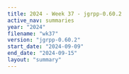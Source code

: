 ```yaml
---
title: 2024 - Week 37 - jgrpp-0.60.2
active_nav: summaries
year: "2024"
filename: "wk37"
version: "jgrpp-0.60.2"
start_date: "2024-09-09"
end_date: "2024-09-15"
layout: "summary"
---
```

